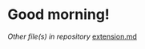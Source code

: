 # **Good morning!**

*Other file(s) in repository*
[extension.md](https://peternguyen4.github.io/cse15l-lab-reports/extension.md)
